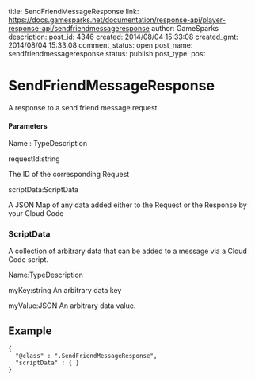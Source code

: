 title: SendFriendMessageResponse
link: https://docs.gamesparks.net/documentation/response-api/player-response-api/sendfriendmessageresponse
author: GameSparks
description: 
post_id: 4346
created: 2014/08/04 15:33:08
created_gmt: 2014/08/04 15:33:08
comment_status: open
post_name: sendfriendmessageresponse
status: publish
post_type: post

<!--A response to a send friend message request. -->

# SendFriendMessageResponse

A response to a send friend message request.

#### Parameters

Name : TypeDescription

requestId:string

The ID of the corresponding Request

scriptData:ScriptData

A JSON Map of any data added either to the Request or the Response by your Cloud Code

### ScriptData

A collection of arbitrary data that can be added to a message via a Cloud Code script.

Name:TypeDescription

myKey:string
An arbitrary data key

myValue:JSON
An arbitrary data value.
  


## Example
    
    
    {
      "@class" : ".SendFriendMessageResponse",
      "scriptData" : { }
    }